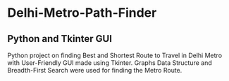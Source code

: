 # Delhi-Metro-Path-Finder

## Python and Tkinter GUI

Python project on finding Best and Shortest Route to Travel in Delhi Metro with User-Friendly GUI made using Tkinter. Graphs Data Structure and Breadth-First Search were used for finding the Metro Route.
